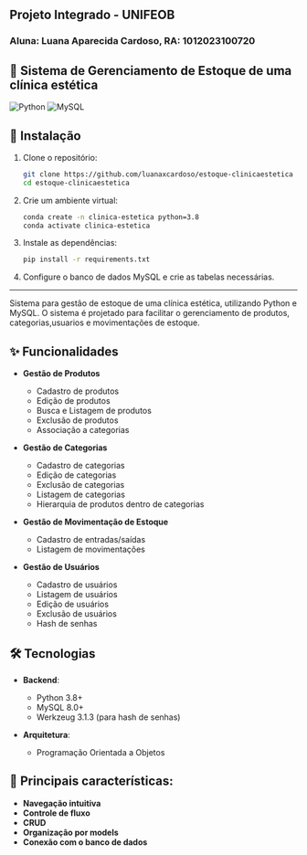## Projeto Integrado - UNIFEOB

### Aluna: Luana Aparecida Cardoso, RA: 1012023100720

## 🚀 Sistema de Gerenciamento de Estoque de uma clínica estética

![Python](https://img.shields.io/badge/Python-3.8%2B-blue)
![MySQL](https://img.shields.io/badge/MySQL-8.0%2B-orange)


## 🔧 Instalação

1. Clone o repositório:
    ```bash
    git clone https://github.com/luanaxcardoso/estoque-clinicaestetica
    cd estoque-clinicaestetica
    ```
2. Crie um ambiente virtual:
    ```bash
    conda create -n clinica-estetica python=3.8
    conda activate clinica-estetica
    ```
3. Instale as dependências:
    ```bash 
    pip install -r requirements.txt
    ```
4. Configure o banco de dados MySQL e crie as tabelas necessárias.

----------------------------------------------------------------------------

Sistema para gestão de estoque de uma clínica estética, utilizando Python e MySQL. O sistema é projetado para facilitar o gerenciamento de produtos, categorias,usuarios e movimentações de estoque.

## ✨ Funcionalidades

- **Gestão de Produtos**
  - Cadastro de produtos
  - Edição de produtos
  - Busca e Listagem de produtos
  - Exclusão de produtos
  - Associação a categorias
  

- **Gestão de Categorias**
  - Cadastro de categorias
  - Edição de categorias
  - Exclusão de categorias
  - Listagem de categorias
  - Hierarquia de produtos dentro de categorias

- **Gestão de Movimentação de Estoque**
  - Cadastro de entradas/saídas
  - Listagem de movimentações


- **Gestão de Usuários**
  - Cadastro de usuários
  - Listagem de usuários
  - Edição de usuários
  - Exclusão de usuários
  - Hash de senhas


## 🛠️ Tecnologias

- **Backend**:
  - Python 3.8+
  - MySQL 8.0+
  - Werkzeug 3.1.3 (para hash de senhas)

- **Arquitetura**:
  - Programação Orientada a Objetos

  
## 📂 Principais características:
- **Navegação intuitiva** 
- **Controle de fluxo** 
- **CRUD** 
- **Organização por models**
- **Conexão com o banco de dados**
 